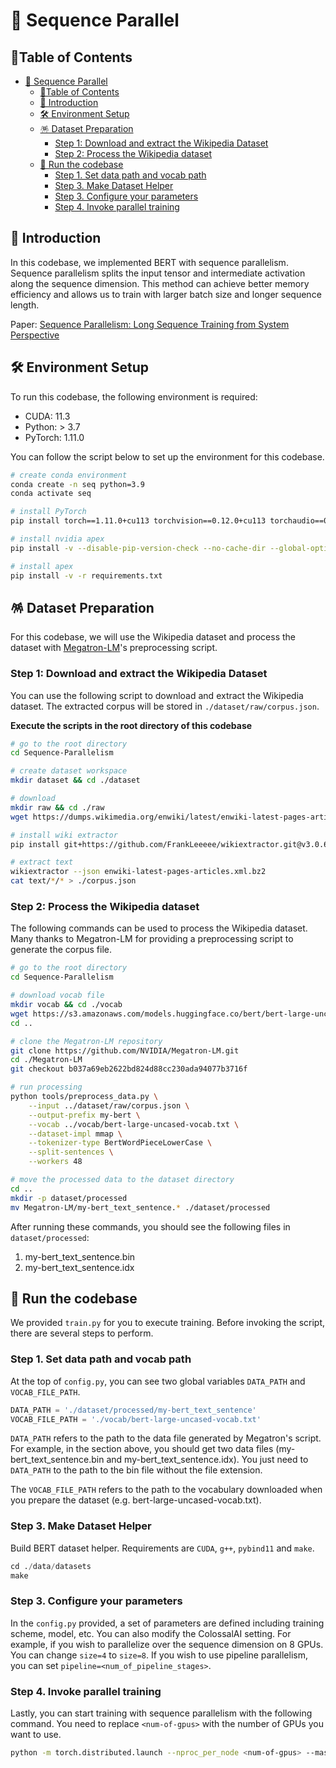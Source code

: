 # 📄 Sequence Parallel

## 🔗Table of Contents

- [📄 Sequence Parallel](#-sequence-parallel)
  - [🔗Table of Contents](#table-of-contents)
  - [📌 Introduction](#-introduction)
  - [🛠 Environment Setup](#-environment-setup)
  - [🪅 Dataset Preparation](#-dataset-preparation)
    - [Step 1: Download and extract the Wikipedia Dataset](#step-1-download-and-extract-the-wikipedia-dataset)
    - [Step 2: Process the Wikipedia dataset](#step-2-process-the-wikipedia-dataset)
  - [🚀 Run the codebase](#-run-the-codebase)
    - [Step 1. Set data path and vocab path](#step-1-set-data-path-and-vocab-path)
    - [Step 3. Make Dataset Helper](#step-3-make-dataset-helper)
    - [Step 3. Configure your parameters](#step-3-configure-your-parameters)
    - [Step 4. Invoke parallel training](#step-4-invoke-parallel-training)
  

## 📌 Introduction

In this codebase, we implemented BERT with sequence parallelism. Sequence parallelism splits the input tensor and intermediate 
activation along the sequence dimension. This method can achieve better memory efficiency and allows us to train with larger batch size and longer sequence length.

Paper: [Sequence Parallelism: Long Sequence Training from System Perspective](https://aclanthology.org/2023.acl-long.134/)

## 🛠 Environment Setup

To run this codebase, the following environment is required:

- CUDA: 11.3
- Python: > 3.7
- PyTorch: 1.11.0

You can follow the script below to set up the environment for this codebase.

```bash
# create conda environment
conda create -n seq python=3.9
conda activate seq

# install PyTorch
pip install torch==1.11.0+cu113 torchvision==0.12.0+cu113 torchaudio==0.11.0 --extra-index-url https://download.pytorch.org/whl/cu113

# install nvidia apex
pip install -v --disable-pip-version-check --no-cache-dir --global-option="--cpp_ext" --global-option="--cuda_ext" git+https://github.com/NVIDIA/apex.git@22.03

# install apex
pip install -v -r requirements.txt
```

## 🪅 Dataset Preparation

For this codebase, we will use the Wikipedia dataset and process the dataset with [Megatron-LM](https://github.com/NVIDIA/Megatron-LM)'s preprocessing script.

### Step 1: Download and extract the Wikipedia Dataset

You can use the following script to download and extract the Wikipedia dataset. The extracted corpus will be stored in `./dataset/raw/corpus.json`.

**Execute the scripts in the root directory of this codebase**

```bash
# go to the root directory
cd Sequence-Parallelism

# create dataset workspace
mkdir dataset && cd ./dataset

# download
mkdir raw && cd ./raw 
wget https://dumps.wikimedia.org/enwiki/latest/enwiki-latest-pages-articles.xml.bz2

# install wiki extractor
pip install git+https://github.com/FrankLeeeee/wikiextractor.git@v3.0.6

# extract text
wikiextractor --json enwiki-latest-pages-articles.xml.bz2
cat text/*/* > ./corpus.json
```

### Step 2: Process the Wikipedia dataset

The following commands can be used to process the Wikipedia dataset. Many thanks to Megatron-LM for providing a preprocessing script to generate the corpus file.

```bash
# go to the root directory
cd Sequence-Parallelism

# download vocab file
mkdir vocab && cd ./vocab
wget https://s3.amazonaws.com/models.huggingface.co/bert/bert-large-uncased-vocab.txt
cd ..

# clone the Megatron-LM repository
git clone https://github.com/NVIDIA/Megatron-LM.git
cd ./Megatron-LM
git checkout b037a69eb2622bd824d88cc230ada94077b3716f

# run processing
python tools/preprocess_data.py \
    --input ../dataset/raw/corpus.json \
    --output-prefix my-bert \
    --vocab ../vocab/bert-large-uncased-vocab.txt \
    --dataset-impl mmap \
    --tokenizer-type BertWordPieceLowerCase \
    --split-sentences \
    --workers 48

# move the processed data to the dataset directory
cd ..
mkdir -p dataset/processed
mv Megatron-LM/my-bert_text_sentence.* ./dataset/processed
```

After running these commands, you should see the following files in `dataset/processed`:
1. my-bert_text_sentence.bin
2. my-bert_text_sentence.idx


## 🚀 Run the codebase

We provided `train.py` for you to execute training. Before invoking the script, there are several steps to perform.

### Step 1. Set data path and vocab path

At the top of `config.py`, you can see two global variables `DATA_PATH` and `VOCAB_FILE_PATH`. 

```python
DATA_PATH = './dataset/processed/my-bert_text_sentence'
VOCAB_FILE_PATH = './vocab/bert-large-uncased-vocab.txt'
```

`DATA_PATH` refers to the path to the data file generated by Megatron's script. For example, in the section above, you should get two data files (my-bert_text_sentence.bin and my-bert_text_sentence.idx). You just need to `DATA_PATH` to the path to the bin file without the file extension.

The `VOCAB_FILE_PATH` refers to the path to the vocabulary downloaded when you prepare the dataset 
(e.g. bert-large-uncased-vocab.txt).

### Step 3. Make Dataset Helper

Build BERT dataset helper. Requirements are `CUDA`, `g++`, `pybind11` and `make`.

```python
cd ./data/datasets
make
```

### Step 3. Configure your parameters

In the `config.py` provided, a set of parameters are defined including training scheme, model, etc.
You can also modify the ColossalAI setting. For example, if you wish to parallelize over the 
sequence dimension on 8 GPUs. You can change `size=4` to `size=8`. If you wish to use pipeline parallelism, you can set `pipeline=<num_of_pipeline_stages>`.

### Step 4. Invoke parallel training

Lastly, you can start training with sequence parallelism with the following command. You need to replace `<num-of-gpus>` with the number of GPUs you want to use.

```bash
python -m torch.distributed.launch --nproc_per_node <num-of-gpus> --master_addr localhost --master_port 29500 train.py
```

